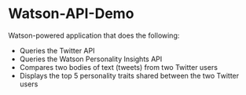 # Watson-API-Demo

Watson-powered application that does the following:
* Queries the Twitter API
* Queries the Watson Personality Insights API
* Compares two bodies of text (tweets) from two Twitter users
* Displays the top 5 personality traits shared between the two Twitter users
